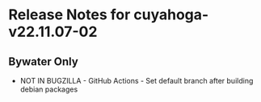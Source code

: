 
# Release Notes for cuyahoga-v22.11.07-02

## Bywater Only

- NOT IN BUGZILLA - GitHub Actions - Set default branch after building debian packages


